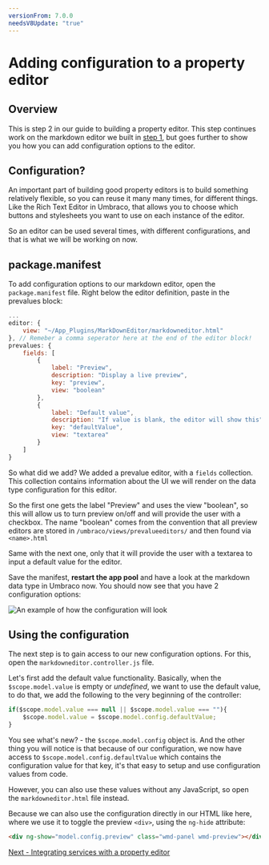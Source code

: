 ```yaml
---
versionFrom: 7.0.0
needsV8Update: "true"
---
```



# Adding configuration to a property editor

## Overview
This is step 2 in our guide to building a property editor. This step continues work on the markdown editor we built in [step 1](index.md), but goes further to show you how you can add configuration options to the editor.


## Configuration?
An important part of building good property editors is to build something relatively flexible, so you can reuse it many many times, for different things. Like the Rich Text Editor in Umbraco, that allows you to choose which buttons and stylesheets you want to use on each instance of the editor.

So an editor can be used several times, with different configurations, and that is what we will be working on now.

## package.manifest
To add configuration options to our markdown editor, open the `package.manifest` file. Right below the editor definition, paste in the prevalues block:

```javascript
...
editor: {
	view: "~/App_Plugins/MarkDownEditor/markdowneditor.html"
}, // Remeber a comma seperator here at the end of the editor block!
prevalues: {
	fields: [
		{
			label: "Preview",
			description: "Display a live preview",
			key: "preview",
			view: "boolean"
		},
		{
			label: "Default value",
			description: "If value is blank, the editor will show this",
			key: "defaultValue",
			view: "textarea"
		}
	]
}
```

So what did we add? We added a prevalue editor, with a `fields` collection. This collection contains information about the UI we will render on the data type configuration for this editor.

So the first one gets the label "Preview" and uses the view "boolean", so this will allow us to turn preview on/off and will provide the user with a checkbox. The name "boolean" comes from the convention that all preview editors are stored in `/umbraco/views/prevalueeditors/` and then found via `<name>.html`

Same with the next one, only that it will provide the user with a textarea to input a default value for the editor.

Save the manifest, **restart the app pool** and have a look at the markdown data type in Umbraco now. You should now see that you have 2 configuration options:

![An example of how the configuration will look](images/editor-config.png)

## Using the configuration
The next step is to gain access to our new configuration options. For this, open the `markdowneditor.controller.js` file.

Let's first add the default value functionality. Basically, when the `$scope.model.value` is empty or *undefined*, we want to use the default value, to do that, we add the following to the very beginning of the controller:

```javascript
if($scope.model.value === null || $scope.model.value === ""){
	$scope.model.value = $scope.model.config.defaultValue;
}
```

You see what's new? - the `$scope.model.config` object is. And the other thing you will notice is that because of our configuration, we now have access to `$scope.model.config.defaultValue` which contains the configuration value for that key, it's that easy to setup and use configuration values from code.

However, you can also use these values without any JavaScript, so open the `markdowneditor.html` file instead.

Because we can also use the configuration directly in our HTML like here, where we use it to toggle the preview `<div>`, using the `ng-hide` attribute:

```html
<div ng-show="model.config.preview" class="wmd-panel wmd-preview"></div>
```

[Next - Integrating services with a property editor](part-3.md)
